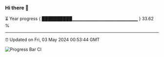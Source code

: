 ### Hi there 👋

⏳ Year progress { ██████████▁▁▁▁▁▁▁▁▁▁▁▁▁▁▁▁▁▁▁▁ } 33.62 %

---

⏰ Updated on Fri, 03 May 2024 00:53:44 GMT

![Progress Bar CI](https://github.com/liununu/liununu/workflows/Progress%20Bar%20CI/badge.svg)

